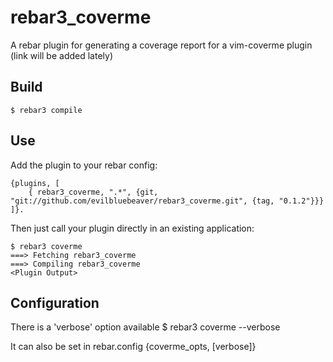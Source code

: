 rebar3_coverme
=====

A rebar plugin for generating a coverage report for a vim-coverme plugin (link will be added lately)

Build
-----

    $ rebar3 compile

Use
---

Add the plugin to your rebar config:

    {plugins, [
        { rebar3_coverme, ".*", {git, "git://github.com/evilbluebeaver/rebar3_coverme.git", {tag, "0.1.2"}}}
    ]}.

Then just call your plugin directly in an existing application:


    $ rebar3 coverme
    ===> Fetching rebar3_coverme
    ===> Compiling rebar3_coverme
    <Plugin Output>

Configuration
-------------
There is a 'verbose' option available
    $ rebar3 coverme --verbose

It can also be set in rebar.config
    {coverme_opts, [verbose]}
